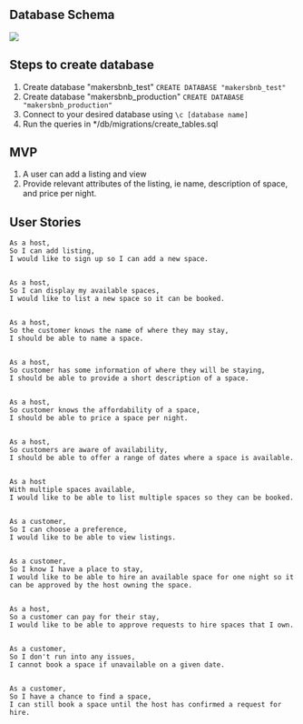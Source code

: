 ## Database Schema

<img src="https://i.gyazo.com/8aa4b97f6f4e2bed05b0318e499bfcb7.png">

## Steps to create database
<ol>
<li>Create database "makersbnb_test" <code>CREATE DATABASE "makersbnb_test"</code><br></li>
<li>Create database "makersbnb_production" <code>CREATE DATABASE "makersbnb_production"</code></li>
<li>Connect to your desired database using <code>\c [database name]</code></li>
<li>Run the queries in */db/migrations/create_tables.sql</li>
</ol>

## MVP
1. A user can add a listing and view
2. Provide relevant attributes of the listing, ie name, description of space, and price per night.

## User Stories
```
As a host,
So I can add listing,
I would like to sign up so I can add a new space.


As a host,
So I can display my available spaces,
I would like to list a new space so it can be booked.


As a host,
So the customer knows the name of where they may stay,
I should be able to name a space.


As a host,
So customer has some information of where they will be staying,
I should be able to provide a short description of a space.


As a host,
So customer knows the affordability of a space,
I should be able to price a space per night.


As a host,
So customers are aware of availability,
I should be able to offer a range of dates where a space is available.


As a host
With multiple spaces available,
I would like to be able to list multiple spaces so they can be booked.


As a customer,
So I can choose a preference,
I would like to be able to view listings.


As a customer,
So I know I have a place to stay,
I would like to be able to hire an available space for one night so it can be approved by the host owning the space.


As a host,
So a customer can pay for their stay,
I would like to be able to approve requests to hire spaces that I own.


As a customer,
So I don't run into any issues,
I cannot book a space if unavailable on a given date.


As a customer,
So I have a chance to find a space, 
I can still book a space until the host has confirmed a request for hire.

```
